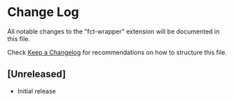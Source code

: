 # Change Log

All notable changes to the "fct-wrapper" extension will be documented in this file.

Check [Keep a Changelog](http://keepachangelog.com/) for recommendations on how to structure this file.

## [Unreleased]

- Initial release